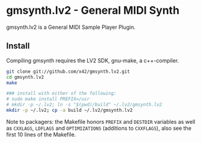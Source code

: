 gmsynth.lv2 - General MIDI Synth
================================

gmsynth.lv2 is a General MIDI Sample Player Plugin.

Install
-------

Compiling gmsynth requires the LV2 SDK, gnu-make, a c++-compiler.

```bash
git clone git://github.com/x42/gmsynth.lv2.git
cd gmsynth.lv2
make

### install with either of the following:
# sudo make install PREFIX=/usr
# mkdir -p ~/.lv2; ln -s "$(pwd)/build" ~/.lv2/gmsynth.lv2
mkdir -p ~/.lv2; cp -a build ~/.lv2/gmsynth.lv2
```

Note to packagers: the Makefile honors `PREFIX` and `DESTDIR` variables as well
as `CXXLAGS`, `LDFLAGS` and `OPTIMIZATIONS` (additions to `CXXFLAGS`), also
see the first 10 lines of the Makefile.
